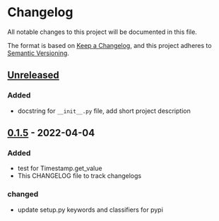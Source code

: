 # Changelog
All notable changes to this project will be documented in this file.

The format is based on [Keep a Changelog](https://keepachangelog.com/en/1.0.0/),
and this project adheres to [Semantic Versioning](https://semver.org/spec/v2.0.0.html).

## [Unreleased]
### Added
- docstring for `__init__.py` file, add short project description
## [0.1.5] - 2022-04-04
### Added
- test for Timestamp.get_value
- This CHANGELOG file to track changelogs

### changed
- update setup.py keywords and classifiers for pypi


[Unreleased]: https://github.com/sina-e/PyTitle/compare/v0.1.5...HEAD
[0.1.5]: https://github.com/sina-e/PyTitle/compare/v0.1.4...v.0.1.5